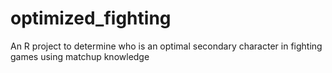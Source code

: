 # optimized_fighting
An R project to determine who is an optimal secondary character in fighting games using matchup knowledge
